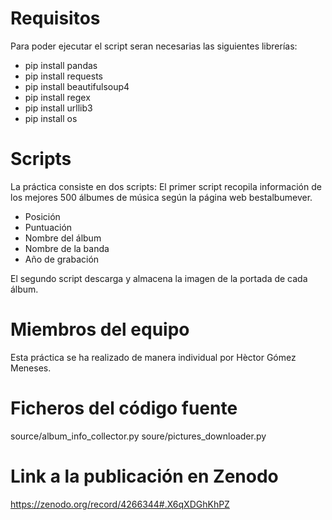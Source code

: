 # Requisitos

Para poder ejecutar el script seran necesarias las siguientes librerías:
- pip install pandas
- pip install requests
- pip install beautifulsoup4
- pip install regex
- pip install urllib3
- pip install os

# Scripts

La práctica consiste en dos scripts:
El primer script recopila información de los mejores 500 álbumes de música según la página web bestalbumever.
- Posición
- Puntuación
- Nombre del álbum
- Nombre de la banda
- Año de grabación

El segundo script descarga y almacena la imagen de la portada de cada álbum.

# Miembros del equipo

Esta práctica se ha realizado de manera individual por Hèctor Gómez Meneses.

# Ficheros del código fuente

source/album_info_collector.py
soure/pictures_downloader.py

# Link a la publicación en Zenodo

https://zenodo.org/record/4266344#.X6qXDGhKhPZ
